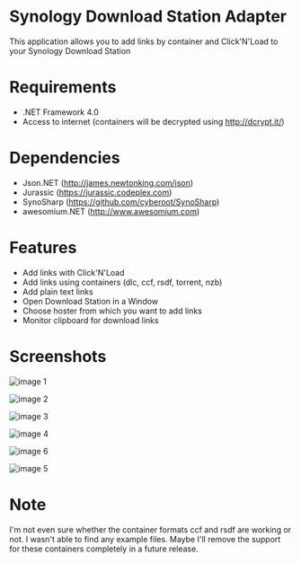 Synology Download Station Adapter
==============================
This application allows you to add links by container and Click'N'Load to your Synology Download Station

Requirements
==============================
* .NET Framework 4.0
* Access to internet (containers will be decrypted using http://dcrypt.it/)

Dependencies
==============================
* Json.NET (http://james.newtonking.com/json)
* Jurassic (https://jurassic.codeplex.com)
* SynoSharp (https://github.com/cyberoot/SynoSharp)
* awesomium.NET (http://www.awesomium.com)

Features
==============================
* Add links with Click'N'Load
* Add links using containers (dlc, ccf, rsdf, torrent, nzb) 
* Add plain text links
* Open Download Station in a Window
* Choose hoster from which you want to add links
* Monitor clipboard for download links

Screenshots
==============================
![image 1](https://cloud.githubusercontent.com/assets/9296618/5239627/c3af9f5a-78e8-11e4-9a21-609c4f998953.png)

![image 2](https://cloud.githubusercontent.com/assets/9296618/5239628/c3afc9d0-78e8-11e4-875a-e423d15fd7ec.png)

![image 3](https://cloud.githubusercontent.com/assets/9296618/5239629/c3b21fa0-78e8-11e4-8f23-c09ff3f14ac8.png)

![image 4](https://cloud.githubusercontent.com/assets/9296618/5695029/1dc3df20-998b-11e4-8b8b-8e14021e9e78.png)

![image 6](https://cloud.githubusercontent.com/assets/9296618/5271394/3eeea0a8-7a74-11e4-8c72-e4b26fc2f64f.png)

![image 5](https://cloud.githubusercontent.com/assets/9296618/5695030/1dc6cf64-998b-11e4-9d58-d0da801d61c8.png)


Note
==============================
I'm not even sure whether the container formats ccf and rsdf are working or not. I wasn't able to find any example files. Maybe I'll remove the support for these containers completely in a future release.
